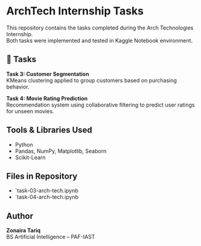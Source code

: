# ArchTech Internship Tasks  
This repository contains the tasks completed during the Arch Technologies Internship.  
Both tasks were implemented and tested in Kaggle Notebook environment.  

## 📌 Tasks  
**Task 3: Customer Segmentation**  
KMeans clustering applied to group customers based on purchasing behavior.  

**Task 4: Movie Rating Prediction**  
Recommendation system using collaborative filtering to predict user ratings for unseen movies.  


##  Tools & Libraries Used  
- Python  
- Pandas, NumPy, Matplotlib, Seaborn  
- Scikit-Learn  


##  Files in Repository  
- `task-03-arch-tech.ipynb
- `task-04-arch-tech.ipynb


##  Author  
**Zonaira Tariq**  
BS Artificial Intelligence – PAF-IAST  

